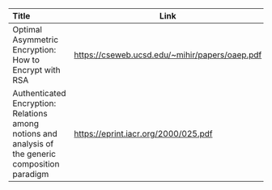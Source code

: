 | Title | Link |
| :-----| ---- |
|Optimal Asymmetric Encryption: How to Encrypt with RSA |https://cseweb.ucsd.edu/~mihir/papers/oaep.pdf|
|Authenticated Encryption: Relations among notions and analysis of the generic composition paradigm |https://eprint.iacr.org/2000/025.pdf|
